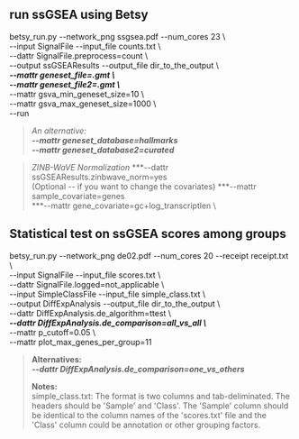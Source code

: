 ## run ssGSEA using Betsy  
betsy_run.py --network_png ssgsea.pdf --num_cores 23 \\  
--input SignalFile --input_file counts.txt \\  
--dattr SignalFile.preprocess=count \\  
--output ssGSEAResults --output_file dir_to_the_output \\  
***--mattr geneset_file=.gmt \\***   
***--mattr geneset_file2=.gmt \\***  
--mattr gsva_min_geneset_size=10 \\  
--mattr gsva_max_geneset_size=1000 \\  
--run

> *An alternative\:*  
> ***--mattr geneset_database=hallmarks***  
> ***--mattr geneset_database2=curated***  

> *ZINB-WaVE Normalization*
> ***--dattr ssGSEAResults.zinbwave_norm=yes \
> (Optional -- if you want to change the covariates)
> ***--mattr sample_covariate=genes \
> ***--mattr gene_covariate=gc+log_transcriptlen \


## Statistical test on ssGSEA scores among groups  
betsy_run.py --network_png de02.pdf --num_cores 20 --receipt receipt.txt \\  
--input SignalFile --input_file scores.txt \\  
--dattr SignalFile.logged=not_applicable \\  
--input SimpleClassFile --input_file simple_class.txt \\    
--output DiffExpAnalysis --output_file dir_to_the_output \\  
--dattr DiffExpAnalysis.de_algorithm=ttest \\  
***--dattr DiffExpAnalysis.de_comparison=all_vs_all \\***  
--mattr p_cutoff=0.05 \\  
--mattr plot_max_genes_per_group=11

> **Alternatives\:**  
> ***--dattr DiffExpAnalysis.de_comparison=one_vs_others***  
>
> **Notes\:**  
> simple_class.txt: The format is two columns and tab-deliminated.  The headers should be 'Sample' and 'Class'.  The 'Sample' column should be identical to the column names of the 'scores.txt' file and the 'Class' column could be annotation or other grouping factors. 

